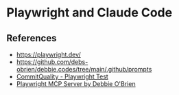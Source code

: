 # Playwright and Claude Code


## References

- <https://playwright.dev/>
- <https://github.com/debs-obrien/debbie.codes/tree/main/.github/prompts>
- [CommitQuality - Playwright Test](https://www.youtube.com/playlist?list=PLXgRgGX8-5UVm9yioRY329rfcfy3MusiY)
- [Playwright MCP Server by Debbie O'Brien](https://www.youtube.com/playlist?list=PLtIMuymsF0jf9dnJNrNCE3mIl9_ekaXiw)